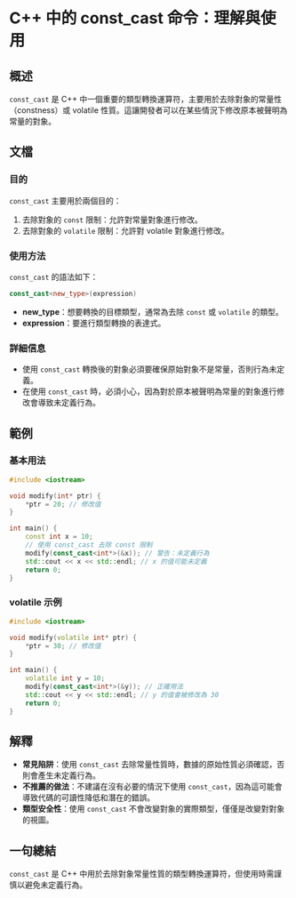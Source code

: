 <!--
Meta Description: # C++ 中的 const_cast 命令：理解與使用 ## 概述 `const_cast` 是 C++ 中一個重要的類型轉換運算符，主要用於去除對象的常量性（constness）或 volatile 性質。這讓開發者可以在某些情況下修改原本被聲明為常量的對象。 ## 文檔 ### 目的 `con...
Meta Keywords: const_cast, int, volatile, const, modify
-->

# C++ 中的 const_cast 命令：理解與使用

## 概述
`const_cast` 是 C++ 中一個重要的類型轉換運算符，主要用於去除對象的常量性（constness）或 volatile 性質。這讓開發者可以在某些情況下修改原本被聲明為常量的對象。

## 文檔
### 目的
`const_cast` 主要用於兩個目的：
1. 去除對象的 `const` 限制：允許對常量對象進行修改。
2. 去除對象的 `volatile` 限制：允許對 volatile 對象進行修改。

### 使用方法
`const_cast` 的語法如下：
```cpp
const_cast<new_type>(expression)
```
- **new_type**：想要轉換的目標類型，通常為去除 `const` 或 `volatile` 的類型。
- **expression**：要進行類型轉換的表達式。

### 詳細信息
- 使用 `const_cast` 轉換後的對象必須要確保原始對象不是常量，否則行為未定義。
- 在使用 `const_cast` 時，必須小心，因為對於原本被聲明為常量的對象進行修改會導致未定義行為。

## 範例
### 基本用法
```cpp
#include <iostream>

void modify(int* ptr) {
    *ptr = 20; // 修改值
}

int main() {
    const int x = 10;
    // 使用 const_cast 去除 const 限制
    modify(const_cast<int*>(&x)); // 警告：未定義行為
    std::cout << x << std::endl; // x 的值可能未定義
    return 0;
}
```

### volatile 示例
```cpp
#include <iostream>

void modify(volatile int* ptr) {
    *ptr = 30; // 修改值
}

int main() {
    volatile int y = 10;
    modify(const_cast<int*>(&y)); // 正確用法
    std::cout << y << std::endl; // y 的值會被修改為 30
    return 0;
}
```

## 解釋
- **常見陷阱**：使用 `const_cast` 去除常量性質時，數據的原始性質必須確認，否則會產生未定義行為。
- **不推薦的做法**：不建議在沒有必要的情況下使用 `const_cast`，因為這可能會導致代碼的可讀性降低和潛在的錯誤。
- **類型安全性**：使用 `const_cast` 不會改變對象的實際類型，僅僅是改變對對象的視圖。

## 一句總結
`const_cast` 是 C++ 中用於去除對象常量性質的類型轉換運算符，但使用時需謹慎以避免未定義行為。